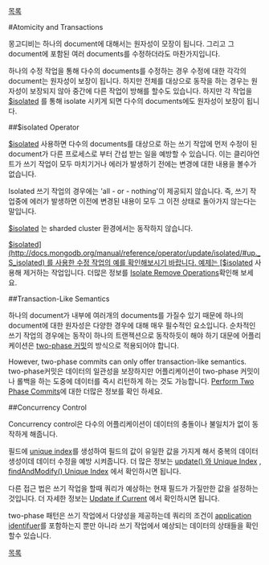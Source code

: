 [목록](https://github.com/yuby/mongodb-ko)


#Atomicity and Transactions

몽고디비는 하나의 document에 대해서는 원자성이 모장이 됩니다. 그리고 그 document에 포함된 여러 documents를 수정하더라도 마찬가지입니다.

하나의 수정 작업을 통해 다수의 documents를 수정하는 경우 수정에 대한 각각의 document는 원자성이 보장이 됩니다. 하지만 전체를 대상으로 동작을 하는 경우는 원자성이 보장되지 않아 중간에 다른 작업이 방해를 할수도 있습니다. 하지만 각 작업을 [$isolated](http://docs.mongodb.org/manual/reference/operator/update/isolated/#up._S_isolated) 를 통해 isolate 시키게 되면 다수의 documents에도 원자성이 보장이 됩니다.

##$isolated Operator

[$isolated](http://docs.mongodb.org/manual/reference/operator/update/isolated/#up._S_isolated) 사용하면 다수의 documents를 대상으로 하는 쓰기 작압에 먼저 수정이 된 document가 다른 프로세스로 부터 간섭 받는 일을 예방할 수 있습니다. 이는 클리아언트가 쓰기 작업이 모두 마치기거나 에러가 발생하기 전에는 변경에 대한 내용을 볼수가 없습니다.

Isolated 쓰기 작업의 경우에는 'all - or - nothing'이 제공되지 않습니다. 즉, 쓰기 작업중에 에러가 발생하면 이전에 변경된 내용이 모두 그 이전 상태로 돌아가지 않는다는 말입니다.

[$isolated](http://docs.mongodb.org/manual/reference/operator/update/isolated/#up._S_isolated) 는 sharded cluster 환경에서는 동작하지 않습니다.

[$isolated](http://docs.mongodb.org/manual/reference/operator/update/isolated/#up._S_isolated) 를 사용한 수정 작업의 예를 확인해보시기 바랍니다. 예제는 [$isolated](http://docs.mongodb.org/manual/reference/operator/update/isolated/#up._S_isolated) 사용해 제거하는 작업입니다. 더많은 정보를 [Isolate Remove Operations](http://docs.mongodb.org/manual/reference/method/db.collection.remove/#isolate-remove-operations)확인해 보세요.

##Transaction-Like Semantics

하나의 document가 내부에  여러개의 documents를 가질수 있기 때문에 하나의 document에 대한 원자성은 다양한 경우에 대해 매우 필수적인 요소입니다.  순차적인 쓰기 작업의 경우에는 동작이 하나의 트랜젝션으로 동작하듯이 해야 하기 대문에 어플리케이션은 [two-phase 커밋](http://docs.mongodb.org/manual/tutorial/perform-two-phase-commits/)의 방식으로 적용되어야 합니다.

However, two-phase commits can only offer transaction-like semantics.  two-phase커밋은 데이터의 일관성을 보장하지만 어플리케이션이 two-phase 커밋이나 롤백을 하는 도중에 데이터를 즉시 리턴하게 하는 것도 가능합니다.
[Perform Two Phase Commits](http://docs.mongodb.org/manual/tutorial/perform-two-phase-commits/)에 대한 더많은 정보를 확인 하세요.

##Concurrency Control

Concurrency control은 다수의 어플리케이션이 데이터의 충돌이나 불일치가 없이 동작하게 해줍니다.

필드에 [unique index](http://docs.mongodb.org/manual/core/index-unique/#index-type-unique)를 생성하여 필드의 값이 유일한 값을 가지게 해서 중복의 데이터 생성이데 데이터 수정을 예방 시켜줍니다. 더 많은 정보는   [update() 와 Unique Index](http://docs.mongodb.org/manual/reference/method/db.collection.update/#update-with-unique-indexes) , [findAndModify() Unique Index](http://docs.mongodb.org/manual/reference/method/db.collection.findAndModify/#upsert-and-unique-index) 에서 확인하시면 됩니다.

다른 접근 법은 쓰기 작업을 할때 쿼리가 예상하는 현재 필드가 가질만한  값을 설정하는 것입니다. 더 자세한 정보는  [Update if Current](http://docs.mongodb.org/manual/tutorial/update-if-current/) 에서 확인하시면 됩니다.

two-phase 패턴은 쓰기 작업에서 다양성을 제공하는데 쿼리의 조건이 [application identifuer](http://docs.mongodb.org/manual/tutorial/perform-two-phase-commits/#phase-commits-concurrency)를 포함하는지 뿐만 아니라  쓰기 작업에서 예상되는 데이터의 상태들을 확인할수 있습니다.



[목록](https://github.com/yuby/mongodb-ko)